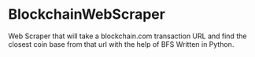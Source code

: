 # BlockchainWebScraper
Web Scraper that will take a blockchain.com transaction URL and find the closest coin base from that url with the help of BFS
Written in Python.
